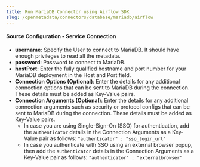 ```yaml
---
title: Run MariaDB Connector using Airflow SDK
slug: /openmetadata/connectors/database/mariadb/airflow
---
```


<ConnectorIntro connector="MariaDB" goal="Airflow" hasProfiler="true" hasDBT="true" />

<Requirements />

<PythonMod connector="MariaDB" module="mariadb" />

<MetadataIngestionServiceDev service="database" connector="MariaDB" goal="Airflow"/>

<h4>Source Configuration - Service Connection</h4>

- **username**: Specify the User to connect to MariaDB. It should have enough privileges to read all the metadata.
- **password**: Password to connect to MariaDB.
- **hostPort**: Enter the fully qualified hostname and port number for your MariaDB deployment in the Host and Port field.
- **Connection Options (Optional)**: Enter the details for any additional connection options that can be sent to MariaDB during the connection. These details must be added as Key-Value pairs.
- **Connection Arguments (Optional)**: Enter the details for any additional connection arguments such as security or protocol configs that can be sent to MariaDB during the connection. These details must be added as Key-Value pairs. 
  - In case you are using Single-Sign-On (SSO) for authentication, add the `authenticator` details in the Connection Arguments as a Key-Value pair as follows: `"authenticator" : "sso_login_url"`
  - In case you authenticate with SSO using an external browser popup, then add the `authenticator` details in the Connection Arguments as a Key-Value pair as follows: `"authenticator" : "externalbrowser"`

<MetadataIngestionConfig service="database" connector="MariaDB" goal="Airflow" hasProfiler="true" hasDBT="true"/>
